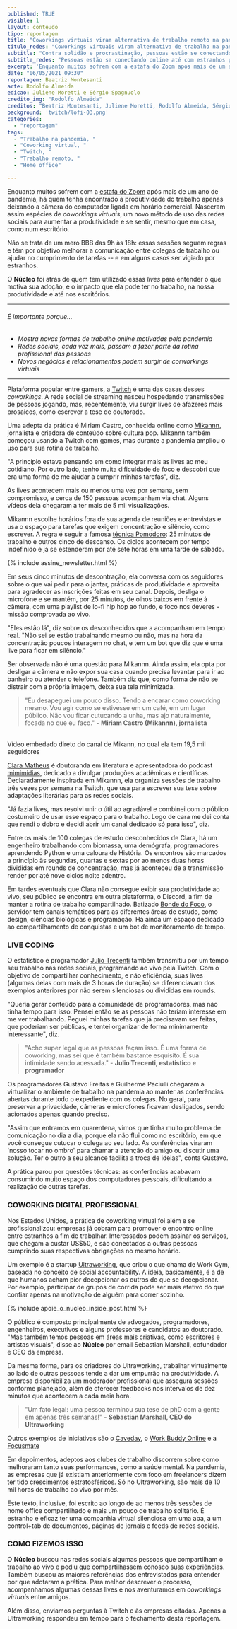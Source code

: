 ```yaml
---
published: TRUE
visible: 1
layout: conteudo
tipo: reportagem
title: "Coworkings virtuais viram alternativa de trabalho remoto na pandemia"
titulo_redes: "Coworkings virtuais viram alternativa de trabalho na pandemia"
subtitle: "Contra solidão e procrastinação, pessoas estão se conectando online até com estranhos para cumprir o expediente de casa"
subtitle_redes: "Pessoas estão se conectando online até com estranhos para cumprir o expediente de casa"
excerpt: 'Enquanto muitos sofrem com a estafa do Zoom após mais de um ano de pandemia, há quem tenha encontrado a produtividade do trabalho apenas deixando a câmera do computador ligada em horário comercial. Nasceram assim espécies de coworkings virtuais, um novo método de usar redes sociais para aumentar a produtividade e se sentir, mesmo que em casa, como se estivesse em um escritório.'
date: "06/05/2021 09:30"
reportagem: Beatriz Montesanti
arte: Rodolfo Almeida
edicao: Juliene Moretti e Sérgio Spagnuolo
credito_img: "Rodolfo Almeida"
creditos: "Beatriz Montesanti, Juliene Moretti, Rodolfo Almeida, Sérgio Spagnuolo"
background: 'twitch/lofi-03.png'
categories:
  - "reportagem"
tags:
  - "Trabalho na pandemia, "
  - "Coworking virtual, "
  - "Twitch, "
  - "Trabalho remoto, "
  - "Home office"

---
```


Enquanto muitos sofrem com a [estafa do Zoom](https://oglobo.globo.com/economia/para-driblar-fadiga-do-zoom-em-tempos-de-home-office-empresas-limitam-reuniao-virtual-24998767) após mais de um ano de pandemia, há quem tenha encontrado a produtividade do trabalho apenas deixando a câmera do computador ligada em horário comercial. Nasceram assim espécies de *coworkings virtuais*, um novo método de uso das redes sociais para aumentar a produtividade e se sentir, mesmo que em casa, como num escritório.

Não se trata de um mero BBB das 9h às 18h: essas sessões seguem regras e têm por objetivo melhorar a comunicação entre colegas de trabalho ou ajudar no cumprimento de tarefas -- e em alguns casos ser vigiado por estranhos.

O **Núcleo** foi atrás de quem tem utilizado essas *lives* para entender o que motiva sua adoção, e o impacto que ela pode ter no trabalho, na nossa produtividade e até nos escritórios.

---

###### É importante porque...

- *Mostra novas formas de trabalho online motivadas pela pandemia*
- *Redes sociais, cada vez mais, passam a fazer parte da rotina profissional das pessoas*
- *Novos negócios e relacionamentos podem surgir de corworkings virtuais*

---

Plataforma popular entre gamers, a [Twitch](https://www.twitch.tv/) é uma das casas desses *coworkings*. A rede social de streaming nasceu hospedando transmissões de pessoas jogando, mas, recentemente, viu surgir lives de afazeres mais prosaicos, como escrever a tese de doutorado.

Uma adepta da prática é Miriam Castro, conhecida online como [Mikannn](https://www.twitch.tv/mikannn), jornalista e criadora de conteúdo sobre cultura pop. Mikannn também começou usando a Twitch com games, mas durante a pandemia ampliou o uso para sua rotina de trabalho.

"A princípio estava pensando em como integrar mais as lives ao meu cotidiano. Por outro lado, tenho muita dificuldade de foco e descobri que era uma forma de me ajudar a cumprir minhas tarefas", diz.

As lives acontecem mais ou menos uma vez por semana, sem compromisso, e cerca de 150 pessoas acompanham via chat. Alguns vídeos dela chegaram a ter mais de 5 mil visualizações.

Mikannn escolhe horários fora de sua agenda de reuniões e entrevistas e usa o espaço para tarefas que exigem concentração e silêncio, como escrever. A regra é seguir a famosa [técnica Pomodoro](https://economia.uol.com.br/empregos-e-carreiras/noticias/redacao/2021/01/18/tecnica-pomodoro-gerenciar-tempo.htm): 25 minutos de trabalho e outros cinco de descanso. Os ciclos acontecem por tempo indefinido e já se estenderam por até sete horas em uma tarde de sábado.

{% include assine_newsletter.html %}

Em seus cinco minutos de descontração, ela conversa com os seguidores sobre o que vai pedir para o jantar, práticas de produtividade e aproveita para agradecer as inscrições feitas em seu canal. Depois, desliga o microfone e se mantém, por 25 minutos, de olhos baixos em frente à câmera, com uma playlist de lo-fi hip hop ao fundo, e foco nos deveres - missão comprovada ao vivo.

"Eles estão lá", diz sobre os desconhecidos que a acompanham em tempo real. "Não sei se estão trabalhando mesmo ou não, mas na hora da concentração poucos interagem no chat, e tem um bot que diz que é uma live para ficar em silêncio."

Ser observada não é uma questão para Mikannn. Ainda assim, ela opta por desligar a câmera e não expor sua casa quando precisa levantar para ir ao banheiro ou atender o telefone. Também diz que, como forma de não se distrair com a própria imagem, deixa sua tela minimizada.

> "Eu desapeguei um pouco disso. Tendo a encarar como coworking mesmo. Vou agir como se estivesse em um café, em um lugar público. Não vou ficar cutucando a unha, mas ajo naturalmente, focada no que eu faço." - **Miriam Castro (Mikannn), jornalista**

<!-- Add a placeholder for the Twitch embed -->
<div id="twitch-embed"></div>

<!-- Load the Twitch embed script -->
<script src="https://player.twitch.tv/js/embed/v1.js"></script>

<!-- Create a Twitch.Player object. This will render within the placeholder div -->
<script type="text/javascript">
  new Twitch.Player("twitch-embed", {
    video: "993720533",
    width: "100%",
    height: 410,
    autoplay: false
  });
</script>

<br>
<figcaption>Vídeo embedado direto do canal de Mikann, no qual ela tem 19,5 mil seguidores </figcaption>

[Clara Matheus](https://www.twitch.tv/claramatheus) é doutoranda em literatura e apresentadora do podcast [mimimidias](https://www.youtube.com/channel/UCg0CfiR_iKjBOYgeHps17BA), dedicado a divulgar produções acadêmicas e científicas. Declaradamente inspirada em Mikannn, ela organiza sessões de trabalho três vezes por semana na Twitch, que usa para escrever sua tese sobre adaptações literárias para as redes sociais.

"Já fazia lives, mas resolvi unir o útil ao agradável e combinei com o público costumeiro de usar esse espaço para o trabalho. Logo de cara me dei conta que rendi o dobro e decidi abrir um canal dedicado só para isso", diz.

Entre os mais de 100 colegas de estudo desconhecidos de Clara, há um engenheiro trabalhando com biomassa, uma demógrafa, programadores aprendendo Python e uma caloura de História. Os encontros são marcados a princípio às segundas, quartas e sextas por ao menos duas horas divididas em rounds de concentração, mas já aconteceu de a transmissão render por até nove ciclos noite adentro.

Em tardes eventuais que Clara não consegue exibir sua produtividade ao vivo, seu público se encontra em outra plataforma, o Discord, a fim de manter a rotina de trabalho compartilhado. Batizado [Bonde do Foco](https://discord.com/channels/820728827994701825/822585996989431828), o servidor tem canais temáticos para as diferentes áreas de estudo, como design, ciências biológicas e programação. Há ainda um espaço dedicado ao compartilhamento de conquistas e um bot de monitoramento de tempo.

### LIVE CODING

O estatístico e programador [Julio Trecenti](https://www.twitch.tv/jtrecenti) também transmitiu por um tempo seu trabalho nas redes sociais, programando ao vivo pela Twitch. Com o objetivo de compartilhar conhecimento, e não eficiência, suas lives (algumas delas com mais de 3 horas de duração) se diferenciavam dos exemplos anteriores por não serem silenciosas ou divididas em rounds.

"Queria gerar conteúdo para a comunidade de programadores, mas não tinha tempo para isso. Pensei então se as pessoas não teriam interesse em me ver trabalhando. Peguei minhas tarefas que já precisavam ser feitas, que poderiam ser públicas, e tentei organizar de forma minimamente interessante", diz.

> "Acho super legal que as pessoas façam isso. É uma forma de coworking, mas sei que é também bastante esquisito. É sua intimidade sendo acessada." - **Julio Trecenti, estatístico e programador**

Os programadores Gustavo Freitas e Guilherme Paciulli chegaram a virtualizar o ambiente de trabalho na pandemia ao manter as conferências abertas durante todo o expediente com os colegas. No geral, para preservar a privacidade, câmeras e microfones ficavam desligados, sendo acionados apenas quando preciso.

"Assim que entramos em quarentena, vimos que tinha muito problema de comunicação no dia a dia, porque ela não flui como no escritório, em que você consegue cutucar o colega ao seu lado. As conferências viraram 'nosso tocar no ombro' para chamar a atenção do amigo ou discutir uma solução. Ter o outro a seu alcance facilita a troca de ideias", conta Gustavo.

A prática parou por questões técnicas: as conferências acabavam consumindo muito espaço dos computadores pessoais, dificultando a realização de outras tarefas.

### COWORKING DIGITAL PROFISSIONAL

Nos Estados Unidos, a prática de coworking virtual foi além e se profissionalizou: empresas já cobram para promover o encontro online entre estranhos a fim de trabalhar. Interessados podem assinar os serviços, que chegam a custar US$50, e são conectados a outras pessoas cumprindo suas respectivas obrigações no mesmo horário.

Um exemplo é a startup [Ultraworking](https://www.ultraworking.com/contact), que criou o que chama de Work Gym, baseada no conceito de social accountability. A ideia, basicamente, é a de que humanos acham pior decepcionar os outros do que se decepcionar. Por exemplo, participar de grupos de corrida pode ser mais efetivo do que confiar apenas na motivação de alguém para correr sozinho.

{% include apoie_o_nucleo_inside_post.html %}

O público é composto principalmente de advogados, programadores, engenheiros, executivos e alguns professores e candidatos ao doutorado. "Mas também temos pessoas em áreas mais criativas, como escritores e artistas visuais", disse ao **Núcleo** por email Sebastian Marshall, cofundador e CEO da empresa.

Da mesma forma, para os criadores do Ultraworking, trabalhar virtualmente ao lado de outras pessoas tende a dar um empurrão na produtividade. A empresa disponibiliza um moderador profissional que assegura sessões conforme planejado, além de oferecer feedbacks nos intervalos de dez minutos que acontecem a cada meia hora.

> "Um fato legal: uma pessoa terminou sua tese de phD com a gente em apenas três semanas!" - **Sebastian Marshall, CEO do Ultraworking**

Outros exemplos de iniciativas são o [Caveday](https://www.caveday.org/), o [Work Buddy Online](https://workbuddiesonline.com/) e a [Focusmate](https://www.focusmate.com/)

Em depoimentos, adeptos aos clubes de trabalho discorrem sobre como melhoraram tanto suas performances, como a saúde mental. Na pandemia, as empresas que já existiam anteriormente com foco em freelancers dizem ter tido crescimentos estratosféricos. Só no Ultraworking, são mais de 10 mil horas de trabalho ao vivo por mês.

Este texto, inclusive, foi escrito ao longo de ao menos três sessões de home office compartilhado e mais um pouco de trabalho solitário. É estranho e eficaz ter uma companhia virtual silenciosa em uma aba, a um control+tab de documentos, páginas de jornais e feeds de redes sociais.

### COMO FIZEMOS ISSO

O **Núcleo** buscou nas redes sociais algumas pessoas que compartilham o trabalho ao vivo e pediu que compartilhassem conosco suas experiências. Também buscou as maiores referências dos entrevistados para entender por que adotaram a prática. Para melhor descrever o processo, acompanhamos algumas dessas lives e nos aventuramos em *coworkings virtuais* entre amigos.

Além disso, enviamos perguntas à Twitch e às empresas citadas. Apenas a Ultraworking respondeu em tempo para o fechamento desta reportagem.

